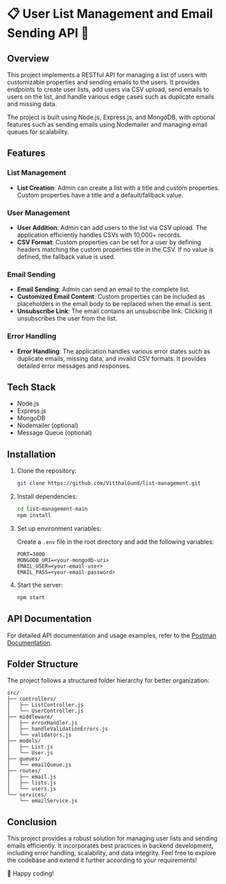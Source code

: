 # 📋 User List Management and Email Sending API 📧

## Overview

This project implements a RESTful API for managing a list of users with customizable properties and sending emails to the users. It provides endpoints to create user lists, add users via CSV upload, send emails to users on the list, and handle various edge cases such as duplicate emails and missing data.

The project is built using Node.js, Express.js, and MongoDB, with optional features such as sending emails using Nodemailer and managing email queues for scalability.

## Features

### List Management

- **List Creation**: Admin can create a list with a title and custom properties. Custom properties have a title and a default/fallback value.

### User Management

- **User Addition**: Admin can add users to the list via CSV upload. The application efficiently handles CSVs with 10,000+ records.
- **CSV Format**: Custom properties can be set for a user by defining headers matching the custom properties title in the CSV. If no value is defined, the fallback value is used.

### Email Sending

- **Email Sending**: Admin can send an email to the complete list.
- **Customized Email Content**: Custom properties can be included as placeholders in the email body to be replaced when the email is sent.
- **Unsubscribe Link**: The email contains an unsubscribe link. Clicking it unsubscribes the user from the list.

### Error Handling

- **Error Handling**: The application handles various error states such as duplicate emails, missing data, and invalid CSV formats. It provides detailed error messages and responses.

## Tech Stack

- Node.js
- Express.js
- MongoDB
- Nodemailer (optional)
- Message Queue (optional)

## Installation

1. Clone the repository:

    ```bash
    git clone https://github.com/VitthalGund/list-management.git
    ```

2. Install dependencies:

    ```bash
    cd list-management-main
    npm install
    ```

3. Set up environment variables:

    Create a `.env` file in the root directory and add the following variables:

    ```plaintext
    PORT=3000
    MONGODB_URI=<your-mongodb-uri>
    EMAIL_USER=<your-email-user>
    EMAIL_PASS=<your-email-password>
    ```

4. Start the server:

    ```bash
    npm start
    ```

## API Documentation

For detailed API documentation and usage examples, refer to the [Postman Documentation](<link-to-postman-documentation>).

## Folder Structure

The project follows a structured folder hierarchy for better organization:

```
src/
├── controllers/
│   ├── ListController.js
│   └── UserController.js
├── middleware/
│   ├── errorHandler.js
│   ├── handleValidationErrors.js
│   └── validators.js
├── models/
│   ├── List.js
│   └── User.js
├── queues/
│   └── emailQueue.js
├── routes/
│   ├── email.js
│   ├── lists.js
│   └── users.js
└── services/
    └── emailService.js
```

## Conclusion

This project provides a robust solution for managing user lists and sending emails efficiently. It incorporates best practices in backend development, including error handling, scalability, and data integrity. Feel free to explore the codebase and extend it further according to your requirements!

🚀 Happy coding!
